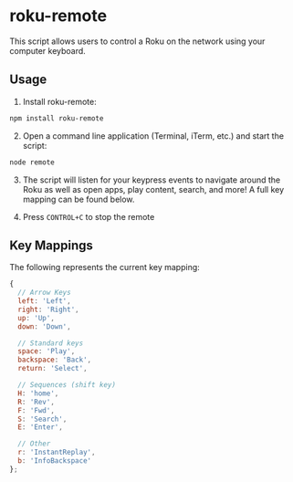 # roku-remote

This script allows users to control a Roku on the network using your computer keyboard.

## Usage

1.  Install roku-remote:

```bash
npm install roku-remote
```

2.  Open a command line application (Terminal, iTerm, etc.) and start the script:

```bash
node remote
```

3.  The script will listen for your keypress events to navigate around the Roku as well as open apps, play content, search, and more!  A full key mapping can be found below.

4.  Press `CONTROL+C` to stop the remote

## Key Mappings

The following represents the current key mapping:

```js
{
  // Arrow Keys
  left: 'Left',
  right: 'Right',
  up: 'Up',
  down: 'Down',

  // Standard keys
  space: 'Play',
  backspace: 'Back',
  return: 'Select',

  // Sequences (shift key)
  H: 'home',
  R: 'Rev',
  F: 'Fwd',
  S: 'Search',
  E: 'Enter',

  // Other
  r: 'InstantReplay',
  b: 'InfoBackspace'
};
```
